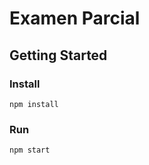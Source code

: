 # Examen Parcial

## Getting Started

### Install

```
npm install
```

### Run 

```
npm start
```
